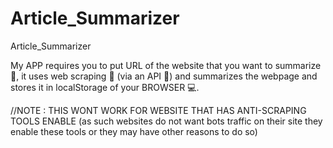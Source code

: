 # Article_Summarizer
Article_Summarizer

My APP requires you to put URL of the website that you want to summarize 📖,
it uses web scraping 🧹 (via an API 🔮) and summarizes the webpage and stores it in localStorage of your BROWSER 💻. 

//NOTE : THIS WONT WORK FOR WEBSITE THAT HAS ANTI-SCRAPING TOOLS ENABLE (as such websites do not want bots traffic on their site they enable these tools or they may have other reasons to do so)
